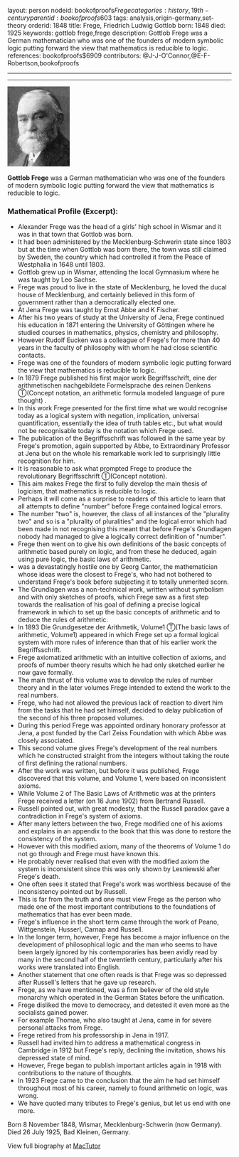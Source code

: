 layout: person
nodeid: bookofproofs$Frege
categories: history,19th-century
parentid: bookofproofs$603
tags: analysis,origin-germany,set-theory
orderid: 1848
title: Frege, Friedrich Ludwig Gottlob
born: 1848
died: 1925
keywords: gottlob frege,frege
description: Gottlob Frege was a German mathematician who was one of the founders of modern symbolic logic putting forward the view that mathematics is reducible to logic.
references: bookofproofs$6909
contributors: @J-J-O'Connor,@E-F-Robertson,bookofproofs

---



---

![Frege.jpg](https://github.com/bookofproofs/bookofproofs.github.io/blob/main/_sources/_assets/images/portraits/Frege.jpg?raw=true)

**Gottlob Frege** was a German mathematician who was one of the founders of modern symbolic logic putting forward the view that mathematics is reducible to logic.

### Mathematical Profile (Excerpt):
* Alexander Frege was the head of a girls' high school in Wismar and it was in that town that Gottlob was born.
* It had been administered by the Mecklenburg-Schwerin state since 1803 but at the time when Gottlob was born there, the town was still claimed by Sweden, the country which had controlled it from the Peace of Westphalia in 1648 until 1803.
* Gottlob grew up in Wismar, attending the local Gymnasium where he was taught by Leo Sachse.
* Frege was proud to live in the state of Mecklenburg, he loved the ducal house of Mecklenburg, and certainly believed in this form of government rather than a democratically elected one.
* At Jena Frege was taught by Ernst Abbe and K Fischer.
* After his two years of study at the University of Jena, Frege continued his education in 1871 entering the University of Göttingen where he studied courses in mathematics, physics, chemistry and philosophy.
* However Rudolf Eucken was a colleague of Frege's for more than 40 years in the faculty of philosophy with whom he had close scientific contacts.
* Frege was one of the founders of modern symbolic logic putting forward the view that mathematics is reducible to logic.
* In 1879 Frege published his first major work Begriffsschrift, eine der arithmetischen nachgebildete Formelsprache des reinen Denkens Ⓣ(Concept notation, an arithmetic formula modeled language of pure thought) .
* In this work Frege presented for the first time what we would recognise today as a logical system with negation, implication, universal quantification, essentially the idea of truth tables etc., but what would not be recognisable today is the notation which Frege used.
* The publication of the Begriffsschrift was followed in the same year by Frege's promotion, again supported by Abbe, to Extraordinary Professor at Jena but on the whole his remarkable work led to surprisingly little recognition for him.
* It is reasonable to ask what prompted Frege to produce the revolutionary Begriffsschrift Ⓣ(Concept notation).
* This aim makes Frege the first to fully develop the main thesis of logicism, that mathematics is reducible to logic.
* Perhaps it will come as a surprise to readers of this article to learn that all attempts to define "number" before Frege contained logical errors.
* The number "two" is, however, the class of all instances of the "plurality two" and so is a "plurality of pluralities" and the logical error which had been made in not recognising this meant that before Frege's Grundlagen nobody had managed to give a logically correct definition of "number".
* Frege then went on to give his own definitions of the basic concepts of arithmetic based purely on logic, and from these he deduced, again using pure logic, the basic laws of arithmetic.
* was a devastatingly hostile one by Georg Cantor, the mathematician whose ideas were the closest to Frege's, who had not bothered to understand Frege's book before subjecting it to totally unmerited scorn.
* The Grundlagen was a non-technical work, written without symbolism and with only sketches of proofs, which Frege saw as a first step towards the realisation of his goal of defining a precise logical framework in which to set up the basic concepts of arithmetic and to deduce the rules of arithmetic.
* In 1893 Die Grundgesetze der Arithmetik, Volume1 Ⓣ(The basic laws of arithmetic, Volume1)  appeared in which Frege set up a formal logical system with more rules of inference than that of his earlier work the Begriffsschrift.
* Frege axiomatized arithmetic with an intuitive collection of axioms, and proofs of number theory results which he had only sketched earlier he now gave formally.
* The main thrust of this volume was to develop the rules of number theory and in the later volumes Frege intended to extend the work to the real numbers.
* Frege, who had not allowed the previous lack of reaction to divert him from the tasks that he had set himself, decided to delay publication of the second of his three proposed volumes.
* During this period Frege was appointed ordinary honorary professor at Jena, a post funded by the Carl Zeiss Foundation with which Abbe was closely associated.
* This second volume gives Frege's development of the real numbers which he constructed straight from the integers without taking the route of first defining the rational numbers.
* After the work was written, but before it was published, Frege discovered that this volume, and Volume 1, were based on inconsistent axioms.
* While Volume 2 of The Basic Laws of Arithmetic was at the printers Frege received a letter (on 16 June 1902) from Bertrand Russell.
* Russell pointed out, with great modesty, that the Russell paradox gave a contradiction in Frege's system of axioms.
* After many letters between the two, Frege modified one of his axioms and explains in an appendix to the book that this was done to restore the consistency of the system.
* However with this modified axiom, many of the theorems of Volume 1 do not go through and Frege must have known this.
* He probably never realised that even with the modified axiom the system is inconsistent since this was only shown by Lesniewski after Frege's death.
* One often sees it stated that Frege's work was worthless because of the inconsistency pointed out by Russell.
* This is far from the truth and one must view Frege as the person who made one of the most important contributions to the foundations of mathematics that has ever been made.
* Frege's influence in the short term came through the work of Peano, Wittgenstein, Husserl, Carnap and Russell.
* In the longer term, however, Frege has become a major influence on the development of philosophical logic and the man who seems to have been largely ignored by his contemporaries has been avidly read by many in the second half of the twentieth century, particularly after his works were translated into English.
* Another statement that one often reads is that Frege was so depressed after Russell's letters that he gave up research.
* Frege, as we have mentioned, was a firm believer of the old style monarchy which operated in the German States before the unification.
* Frege disliked the move to democracy, and detested it even more as the socialists gained power.
* For example Thomae, who also taught at Jena, came in for severe personal attacks from Frege.
* Frege retired from his professorship in Jena in 1917.
* Russell had invited him to address a mathematical congress in Cambridge in 1912 but Frege's reply, declining the invitation, shows his depressed state of mind.
* However, Frege began to publish important articles again in 1918 with contributions to the nature of thoughts.
* In 1923 Frege came to the conclusion that the aim he had set himself throughout most of his career, namely to found arithmetic on logic, was wrong.
* We have quoted many tributes to Frege's genius, but let us end with one more.

Born 8 November 1848, Wismar, Mecklenburg-Schwerin (now Germany). Died 26 July 1925, Bad Kleinen, Germany.

View full biography at [MacTutor](https://mathshistory.st-andrews.ac.uk/Biographies/Frege/)
